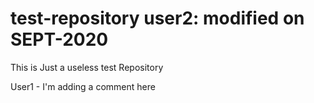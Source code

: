 test-repository
user2: modified on SEPT-2020
===============

This is Just a useless test Repository

User1 - I'm adding a comment here
